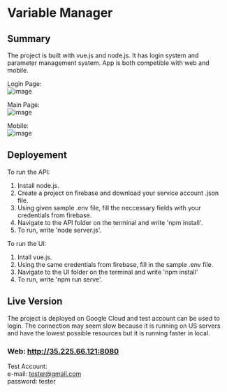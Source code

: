 # Variable Manager

## Summary
The project is built with vue.js and node.js. It has login system and parameter management system. App is both competible with web and mobile. 

Login Page: <br/>
![image](https://github.com/emirasal/Codeway-Case-Study/assets/63263142/64f98961-a8c6-4b7e-9276-e8ce424d938b)

Main Page: <br/>
![image](https://github.com/emirasal/Codeway-Case-Study/assets/63263142/b3f590a7-b49e-44dc-b5fe-970254760498)

Mobile: <br/>
![image](https://github.com/emirasal/Codeway-Case-Study/assets/63263142/12f53f98-e835-4872-b22f-a7d9b7e31a4f)



## Deployement
To run the API: 
1) Install node.js.
3) Create a project on firebase and download your service account .json file.
4) Using given sample .env file, fill the neccessary fields with your credentials from firebase.
5) Navigate to the API folder on the terminal and write 'npm install'.
6) To run, write 'node server.js'.

To run the UI:
1) Intall vue.js.
2) Using the same credentials from firebase, fill in the sample .env file.
3) Navigate to the UI folder on the terminal and write 'npm install'
6) To run, write 'npm run serve'.

## Live Version
The project is deployed on Google Cloud and test account can be used to login. The connection may seem slow because it is running on US servers and have the lowest possible resources but it is running faster in local. <br/>
### Web: http://35.225.66.121:8080 <br/>

Test Account: <br/>
e-mail: tester@gmail.com <br/>
password: tester <br/>
